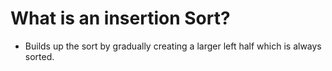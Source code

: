 # What is an insertion Sort?

- Builds up the sort by gradually creating a larger left half which is always sorted.
